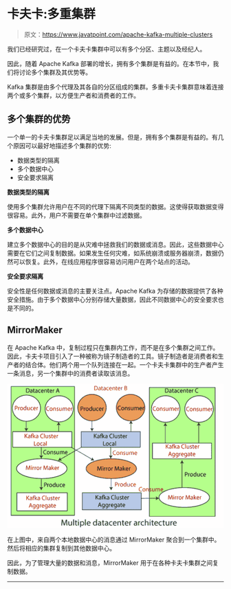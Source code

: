 # 卡夫卡:多重集群

> 原文：<https://www.javatpoint.com/apache-kafka-multiple-clusters>

我们已经研究过，在一个卡夫卡集群中可以有多个分区、主题以及经纪人。

因此，随着 Apache Kafka 部署的增长，拥有多个集群是有益的。在本节中，我们将讨论多个集群及其优势等。

Kafka 集群是由多个代理及其各自的分区组成的集群。多重卡夫卡集群意味着连接两个或多个集群，以方便生产者和消费者的工作。

## 多个集群的优势

一个单一的卡夫卡集群足以满足当地的发展。但是，拥有多个集群是有益的。有几个原因可以最好地描述多个集群的优势:

*   数据类型的隔离
*   多个数据中心
*   安全要求隔离

**数据类型的隔离**

使用多个集群允许用户在不同的代理下隔离不同类型的数据。这使得获取数据变得很容易。此外，用户不需要在单个集群中过滤数据。

**多个数据中心**

建立多个数据中心的目的是从灾难中拯救我们的数据或消息。因此，这些数据中心需要在它们之间复制数据。如果发生任何灾难，如系统崩溃或服务器崩溃，数据仍然可以恢复。此外，在线应用程序很容易访问用户在两个站点的活动。

**安全要求隔离**

安全性是任何数据或消息的主要关注点。Apache Kafka 为存储的数据提供了各种安全措施。由于多个数据中心分别存储大量数据，因此不同数据中心的安全要求也是不同的。

## MirrorMaker

在 Apache Kafka 中，复制过程只在集群内工作，而不是在多个集群之间工作。因此，卡夫卡项目引入了一种被称为镜子制造者的工具。镜子制造者是消费者和生产者的结合体。他们两个用一个队列连接在一起。一个卡夫卡集群中的生产者产生一条消息，另一个集群中的消费者读取该消息。

![Apache Kafka Multiple Clusters](img/3ef8da5fe85fb6551dfcdaa8892f7676.png)

在上图中，来自两个本地数据中心的消息通过 MirrorMaker 聚合到一个集群中。然后将相应的集群复制到其他数据中心。

因此，为了管理大量的数据和消息，MirrorMaker 用于在各种卡夫卡集群之间复制数据。

* * *
